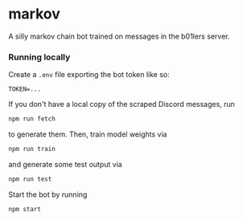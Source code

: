 # markov
A silly markov chain bot trained on messages in the b01lers server.

### Running locally
Create a `.env` file exporting the bot token like so:
```env
TOKEN=...
```
If you don't have a local copy of the scraped Discord messages, run
```bash
npm run fetch
```
to generate them. Then, train model weights via
```bash
npm run train
```
and generate some test output via
```bash
npm run test
```
Start the bot by running
```bash
npm start
```

